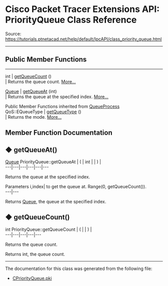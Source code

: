 # Cisco Packet Tracer Extensions API: PriorityQueue Class Reference

Source: https://tutorials.ptnetacad.net/help/default/IpcAPI/class_priority_queue.html

---

##  Public Member Functions  
  
---  
int | [getQueueCount](class_priority_queue.html#a4c6e31f98650b2ea7b730408ade8076c) ()  
| Returns the queue count. [More...](class_priority_queue.html#a4c6e31f98650b2ea7b730408ade8076c)  
  
[Queue](class_queue.html) | [getQueueAt](class_priority_queue.html#a553d2a44c4f45ca9e7f291a5278349cc) (int)  
| Returns the queue at the specified index. [More...](class_priority_queue.html#a553d2a44c4f45ca9e7f291a5278349cc)  
  
Public Member Functions inherited from [QueueProcess](class_queue_process.html)  
QoS::EQueueType | [getQueueType](class_queue_process.html#a60bd0854344e36353cb87c8d34bc7cb0) ()  
| Returns the mode. [More...](class_queue_process.html#a60bd0854344e36353cb87c8d34bc7cb0)  
  
  
## Member Function Documentation

## ◆ getQueueAt()

[Queue](class_queue.html) PriorityQueue::getQueueAt  | ( | int  | | ) |   
---|---|---|---|---|---  
  
Returns the queue at the specified index. 

Parameters
     i,index| to get the queue at. Range(0, getQueueCount()).  
---|---  
  
Returns
    [Queue](class_queue.html), the queue at the specified index. 

## ◆ getQueueCount()

int PriorityQueue::getQueueCount  | ( | | ) |   
---|---|---|---|---  
  
Returns the queue count. 

Returns
    int, the queue count. 

* * *

The documentation for this class was generated from the following file:

  * [CPriorityQueue.pki](_c_priority_queue_8pki.html)


